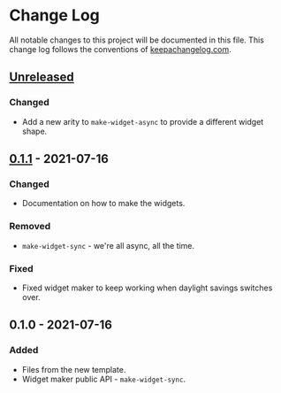 # Change Log
All notable changes to this project will be documented in this file. This change log follows the conventions of [keepachangelog.com](http://keepachangelog.com/).

## [Unreleased]
### Changed
- Add a new arity to `make-widget-async` to provide a different widget shape.

## [0.1.1] - 2021-07-16
### Changed
- Documentation on how to make the widgets.

### Removed
- `make-widget-sync` - we're all async, all the time.

### Fixed
- Fixed widget maker to keep working when daylight savings switches over.

## 0.1.0 - 2021-07-16
### Added
- Files from the new template.
- Widget maker public API - `make-widget-sync`.

[Unreleased]: https://github.com/your-name/alura-datomic/compare/0.1.1...HEAD
[0.1.1]: https://github.com/your-name/alura-datomic/compare/0.1.0...0.1.1
